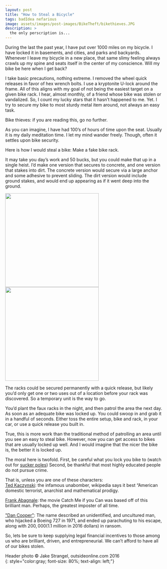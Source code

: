 ```yaml
---
layout: post
title: "How to Steal a Bicycle"
tags: badIdea nefarious
image: assets/images/post-images/BikeTheft/bikethieves.JPG
description: >
  the only perscription is...
---
```


During the last the past year, I have put over 1000 miles on my bicycle. I have locked it in basements, and cities, and parks and backyards. Whenever I leave my bicycle in a new place, that same slimy feeling always crawls up my spine and seats itself in the center of my conscience. Will my bike be here when I get back?

I take basic precautions, nothing extreme. I removed the wheel quick releases in favor of hex wrench bolts. I use a kryptonite U-lock around the frame. All of this aligns with my goal of not being the easiest target on a given bike rack. I hear, almost monthly, of a friend whose bike was stolen or vandalized. So, I count my lucky stars that it hasn’t happened to me. Yet. I try to secure my bike to most sturdy metal item around, not always an easy task.

Bike thieves: if you are reading this, go no further.

As you can imagine, I have had 100’s of hours of time upon the seat. Usually it is my daily meditation time. I let my mind wander freely. Though, often it settles upon bike security.

Here is how I would steal a bike: Make a fake bike rack.

It may take you day’s work and 50 bucks, but you could make that up in a single heist. I’d make one version that secures to concrete, and one version that stakes into dirt. The concrete version would secure via a large anchor and some adhesive to prevent sliding. The dirt version would include ground stakes, and would end up appearing as if it went deep into the ground.

<img src="../assets/images/post-images/BikeTheft/sidewalkRack.png" width="300">
<img src="../assets/images/post-images/BikeTheft/dirtRack.png" width="300">

The racks could be secured permanently with a quick release, but likely you’d only get one or two uses out of a location before your rack was discovered. So a temporary unit is the way to go.

You’d plant the faux racks in the night, and then patrol the area the next day. As soon as an adequate bike was locked up. You could swoop in and grab it in a handful of seconds. Either toss the entire setup, bike and rack, in your car, or use a quick release you built in.

True, this is more work than the traditional method of patrolling an area until you see an easy to steal bike. However, now you can get access to bikes that are usually locked up well. And I would imagine that the nicer the bike is, the better it is locked up.

The moral here is twofold. First, be careful what you lock you bike to (watch out for [sucker poles](https://www.dnainfo.com/chicago/20131111/lincoln-park/bike-theft-gangs-using-sucker-poles-steal-bikes-across-city))
Second, be thankful that most highly educated people do not pursue crime. 

That is, unless you are one of these characters:<br>
[Ted Kaczynski](https://en.wikipedia.org/wiki/Ted_Kaczynski): the infamous unabomber, wikipedia says it best “American domestic terrorist, anarchist and mathematical prodigy.

[Frank Abagnale](https://en.wikipedia.org/wiki/Frank_Abagnale): the movie Catch Me if you Can was based off of this brilliant man. Perhaps, the greatest imposter of all time. 

["Dan Cooper"](https://en.wikipedia.org/wiki/D._B._Cooper): The name described an unidentified, and uncultured man, who hijacked a Boeing 727 in 1971, and ended up parachuting to his escape, along with $200,000 ($1.1 million in 2016 dollars) in ransom.

So, lets be sure to keep supplying legal financial incentives to those among us who are brilliant, driven, and entrepreneurial. We can’t afford to have all of our bikes stolen.

Header photo &copy; Jake Strangel, outsideonline.com 2016<br>
{: style="color:gray; font-size: 80%; text-align: left;"}